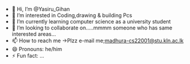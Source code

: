 - 👋 Hi, I’m @Yasiru_Gihan
- 👀 I’m interested in Coding,drawing & building Pcs
- 🌱 I’m currently learning computer science as a university student
- 💞️ I’m looking to collaborate on.....mmmm someone who has same interested areas...
- 📫 How to reach me ->Plzz e-mail me;madhura-cs22001@stu.kln.ac.lk
- 😄 Pronouns: he/him
- ⚡ Fun fact: ...

<!---
YasiruGihan/YasiruGihan is a ✨ special ✨ repository because its `README.md` (this file) appears on your GitHub profile.
You can click the Preview link to take a look at your changes.
--->
